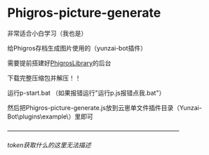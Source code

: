 # Phigros-picture-generate
非常适合小白学习（我也是）

给Phigros存档生成图片使用的（yunzai-bot插件）

需要提前搭建好[PhigrosLibrary](https://github.com/7aGiven/PhigrosLibrary)的后台

下载完整压缩包并解压！！

运行p-start.bat （如果报错运行"运行p.js报错点我.bat"）

然后把Phigros-picture-generate.js放到云崽单文件插件目录（Yunzai-Bot\plugins\example\）里即可

————————————————————————————

*token获取什么的这里无法描述*
